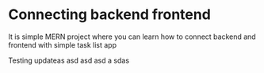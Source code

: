 # Connecting backend frontend
It is simple MERN project where you can learn how to connect backend and frontend with simple task list app

Testing updateas
asd
asd asd 
a sdas
